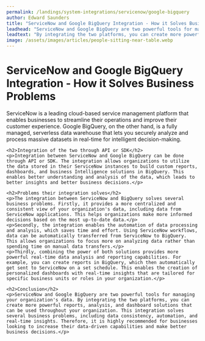 ```yaml
---
permalink: /landings/system-integrations/servicenow/google-bigquery
author: Edward Saunders
title: "ServiceNow and Google BigQuery Integration - How it Solves Business Problems"
leadhead: "ServiceNow and Google BigQuery are two powerful tools for managing your organization's data"
leadtext: "By integrating the two platforms, you can create more powerful reports, analysis, and dashboard solutions that can be used throughout your organization. This integration solves several business problems, including data consistency, automation, and real-time insights. Therefore, it is highly recommended for businesses looking to increase their data-driven capabilities and make better business decisions."
image: /assets/images/articles/people-sitting-near-table.webp
---
```

<div class="arttext">	<h1>ServiceNow and Google BigQuery Integration - How it Solves Business Problems</h1>
	<p>ServiceNow is a leading cloud-based service management platform that enables businesses to streamline their operations and improve their customer experience. Google BigQuery, on the other hand, is a fully managed, serverless data warehouse that lets you securely analyze and process massive datasets in real-time for intelligent decision-making.</p>

	<h2>Integration of the two through API or SDK</h2>
	<p>Integration between ServiceNow and Google BigQuery can be done through API or SDK. The integration allows organizations to utilize the data stored in their ServiceNow instances to build custom reports, dashboards, and business Intelligence solutions in BigQuery. This enables better understanding and analysis of the data, which leads to better insights and better business decisions.</p>

	<h2>Problems their integration solves</h2>
	<p>The integration between ServiceNow and BigQuery solves several business problems. Firstly, it provides a more centralized and consistent view of your organization's data, including data from ServiceNow applications. This helps organizations make more informed decisions based on the most up-to-date data.</p>
	<p>Secondly, the integration enables the automation of data processing and analysis, which saves time and effort. Using ServiceNow workflows, data can be automatically transferred from ServiceNow to BigQuery. This allows organizations to focus more on analyzing data rather than spending time on manual data transfers.</p>
	<p>Thirdly, combining the power of both solutions provides more powerful real-time data analysis and reporting capabilities. For example, you can create reports in BigQuery, which then automatically get sent to ServiceNow on a set schedule. This enables the creation of personalized dashboards with real-time insights that are tailored for specific business units or roles in your organization.</p>

	<h2>Conclusion</h2>
	<p>ServiceNow and Google BigQuery are two powerful tools for managing your organization's data. By integrating the two platforms, you can create more powerful reports, analysis, and dashboard solutions that can be used throughout your organization. This integration solves several business problems, including data consistency, automation, and real-time insights. Therefore, it is highly recommended for businesses looking to increase their data-driven capabilities and make better business decisions.</p>
</div>